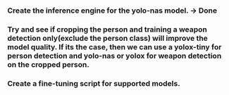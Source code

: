 ### Create the inference engine for the yolo-nas model. -> Done

### Try and see if cropping the person and training a weapon detection only(exclude the person class) will improve the model quality. If its the case, then we can use a yolox-tiny for person detection and yolo-nas or yolox for weapon detection on the cropped person.


### Create a fine-tuning script for supported models.

